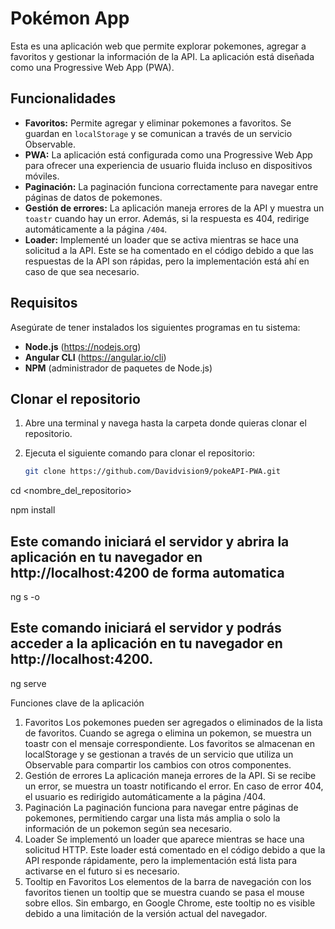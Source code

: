# Pokémon App

Esta es una aplicación web que permite explorar pokemones, agregar a favoritos y gestionar la información de la API. La aplicación está diseñada como una Progressive Web App (PWA).

## Funcionalidades

- **Favoritos:** Permite agregar y eliminar pokemones a favoritos. Se guardan en `localStorage` y se comunican a través de un servicio Observable.
- **PWA:** La aplicación está configurada como una Progressive Web App para ofrecer una experiencia de usuario fluida incluso en dispositivos móviles.
- **Paginación:** La paginación funciona correctamente para navegar entre páginas de datos de pokemones.
- **Gestión de errores:** La aplicación maneja errores de la API y muestra un `toastr` cuando hay un error. Además, si la respuesta es 404, redirige automáticamente a la página `/404`.
- **Loader:** Implementé un loader que se activa mientras se hace una solicitud a la API. Este se ha comentado en el código debido a que las respuestas de la API son rápidas, pero la implementación está ahí en caso de que sea necesario.

## Requisitos

Asegúrate de tener instalados los siguientes programas en tu sistema:

- **Node.js** (https://nodejs.org)
- **Angular CLI** (https://angular.io/cli)
- **NPM** (administrador de paquetes de Node.js)

## Clonar el repositorio

1. Abre una terminal y navega hasta la carpeta donde quieras clonar el repositorio.
2. Ejecuta el siguiente comando para clonar el repositorio:

   ```bash
   git clone https://github.com/Davidvision9/pokeAPI-PWA.git

cd <nombre_del_repositorio>

npm install

## Este comando iniciará el servidor y abrira la aplicación en tu navegador en http://localhost:4200 de forma automatica
ng s -o 

## Este comando iniciará el servidor y podrás acceder a la aplicación en tu navegador en http://localhost:4200.
ng serve

Funciones clave de la aplicación
1. Favoritos
Los pokemones pueden ser agregados o eliminados de la lista de favoritos.
Cuando se agrega o elimina un pokemon, se muestra un toastr con el mensaje correspondiente.
Los favoritos se almacenan en localStorage y se gestionan a través de un servicio que utiliza un Observable para compartir los cambios con otros componentes.
2. Gestión de errores
La aplicación maneja errores de la API. Si se recibe un error, se muestra un toastr notificando el error.
En caso de error 404, el usuario es redirigido automáticamente a la página /404.
3. Paginación
La paginación funciona para navegar entre páginas de pokemones, permitiendo cargar una lista más amplia o solo la información de un pokemon según sea necesario.
4. Loader
Se implementó un loader que aparece mientras se hace una solicitud HTTP. Este loader está comentado en el código debido a que la API responde rápidamente, pero la implementación está lista para activarse en el futuro si es necesario.
5. Tooltip en Favoritos
Los elementos de la barra de navegación con los favoritos tienen un tooltip que se muestra cuando se pasa el mouse sobre ellos. Sin embargo, en Google Chrome, este tooltip no es visible debido a una limitación de la versión actual del navegador.

